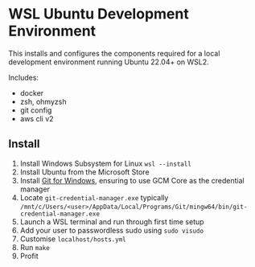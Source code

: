# WSL Ubuntu Development Environment
This installs and configures the components required for a local development environment running Ubuntu 22.04+ on WSL2.

Includes:
- docker
- zsh, ohmyzsh
- git config
- aws cli v2

## Install
1. Install Windows Subsystem for Linux
```wsl --install```
1. Install Ubuntu from the Microsoft Store
1. Install [Git for Windows](https://gitforwindows.org/), ensuring to use GCM Core as the credential manager
1. Locate `git-credential-manager.exe` typically `/mnt/c/Users/<user>/AppData/Local/Programs/Git/mingw64/bin/git-credential-manager.exe`
1. Launch a WSL terminal and run through first time setup
1. Add your user to passwordless sudo using `sudo visudo`
1. Customise `localhost/hosts.yml`
1. Run `make`
1. Profit
